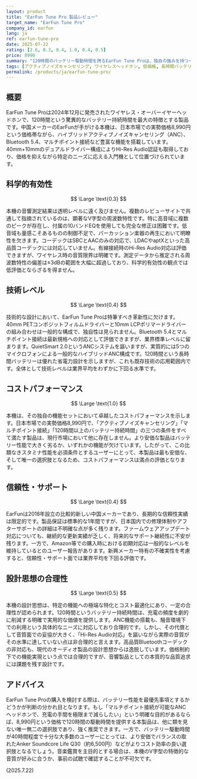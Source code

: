 ```yaml
---
layout: product
title: "EarFun Tune Pro 製品レビュー"
target_name: "EarFun Tune Pro"
company_id: earfun
lang: ja
ref: earfun-tune-pro
date: 2025-07-22
rating: [2.6, 0.3, 0.4, 1.0, 0.4, 0.5]
price: 8990
summary: "120時間のバッテリー駆動時間を誇るEarFun Tune Proは、独自の強みを持つ一方で、音質面では大きな妥協が必要な製品です。"
tags: [アクティブノイズキャンセリング, ワイヤレスヘッドホン, 低価格, 長時間バッテリー]
permalink: /products/ja/earfun-tune-pro/
---
```

## 概要

EarFun Tune Proは2024年12月に発売されたワイヤレス・オーバーイヤーヘッドホンで、120時間という驚異的なバッテリー持続時間を最大の特徴とする製品です。中国メーカーのEarFunが手がける本機は、日本市場での実勢価格8,990円という価格帯ながら、ハイブリッドアクティブノイズキャンセリング（ANC）、Bluetooth 5.4、マルチポイント接続など豊富な機能を搭載しています。40mm+10mmのデュアルドライバー構成によりHi-Res Audio認証も取得しており、価格を抑えながら特定のニーズに応える入門機として位置づけられています。

## 科学的有効性

$$ \Large \text{0.3} $$

本機の音響測定結果は透明レベルに遠く及びません。複数のレビューサイトで共通して指摘されているのは、顕著なV字型の周波数特性です。特に高音域に複数のピークが存在し、付属の10バンドEQを使用しても完全な修正は困難です。低音域も量感こそあるものの制御不足で、パーカッション楽器の再生において明瞭性を欠きます。コーデックはSBCとAACのみの対応で、LDACやaptXといった高品質コーデックには対応していません。有線接続時のHi-Res Audio対応は評価できますが、ワイヤレス時の音質限界は明確です。測定データから推定される周波数特性の偏差は±3dBの範囲を大幅に超過しており、科学的有効性の観点では低評価とならざるを得ません。

## 技術レベル

$$ \Large \text{0.4} $$

技術的な設計において、EarFun Tune Proは特筆すべき革新性に欠けます。40mm PETコンポジットフィルムドライバーと10mm LCPポリマードライバーの組み合わせは一般的な構成で、独自性は見られません。Bluetooth 5.4とマルチポイント接続は最新規格への対応として評価できますが、業界標準レベルに留まります。QuietSmart 2.0というANCシステムを謳いますが、実質的には5つのマイクロフォンによる一般的なハイブリッドANC構成です。120時間という長時間バッテリーは優れた省電力設計を示しますが、これも既存技術の応用範囲内です。全体として技術レベルは業界平均をわずかに下回る水準です。

## コストパフォーマンス

$$ \Large \text{1.0} $$

本機は、その独自の機能セットにおいて卓越したコストパフォーマンスを示します。日本市場での実勢価格8,990円で、「アクティブノイズキャンセリング」「マルチポイント接続」「120時間以上のバッテリー持続時間」の三つの条件をすべて満たす製品は、現行市場において他に存在しません。より安価な製品はバッテリー性能で大きく劣るか、いずれかの機能が欠けています。したがって、この比類なきスタミナ性能を必須条件とするユーザーにとって、本製品は最も安価な、そして唯一の選択肢となるため、コストパフォーマンスは満点の評価となります。

## 信頼性・サポート

$$ \Large \text{0.4} $$

EarFunは2018年設立の比較的新しい中国メーカーであり、長期的な信頼性実績は限定的です。製品保証は標準的な1年間ですが、日本国内での修理体制やアフターサポートの詳細は不明確な点が多く残ります。ファームウェアアップデート対応についても、継続的な更新実績が乏しく、将来的なサポート継続性に不安が残ります。一方で、Amazon等での購入時における初期対応は一般的なレベルを維持しているとのユーザー報告があります。新興メーカー特有の不確実性を考慮すると、信頼性・サポート面では業界平均を下回る評価です。

## 設計思想の合理性

$$ \Large \text{0.5} $$

本機の設計思想は、特定の機能への極端な特化とコスト最適化にあり、一定の合理性が認められます。120時間というバッテリー持続時間は、充電の頻度を劇的に削減する明確で実用的な価値を提供します。ANC機能の搭載も、騒音環境下での利用という具体的なニーズに対応しており合理的です。しかし、その代償として音質面での妥協が大きく、「Hi-Res Audio対応」を謳いながら実際の音質がその水準に達していない点は非合理的と言えます。高品質Bluetoothコーデックの非対応も、現代のオーディオ製品の設計思想からは逸脱しています。価格制約下での機能実現という点では合理的ですが、音響製品としての本質的な品質追求には課題を残す設計です。

## アドバイス

EarFun Tune Proの購入を検討する際は、バッテリー性能を最優先事項とするかどうかが判断の分かれ目となります。もし「マルチポイント接続が可能なANCヘッドホンで、充電の手間を極限まで減らしたい」という明確な目的があるならば、8,990円という価格で120時間の駆動時間を提供する本製品は、他に類を見ない唯一無二の選択肢であり、強く推奨できます。一方で、バッテリー駆動時間が40時間程度で十分な大多数のユーザーにとっては、より安価でバランスの取れたAnker Soundcore Life Q30（約6,500円）などがよりコスト効率の良い選択肢となるでしょう。音楽鑑賞を主目的とする場合は、本機のV字型の特徴的な音質が好みに合うか、事前の試聴で確認することが不可欠です。

(2025.7.22)
